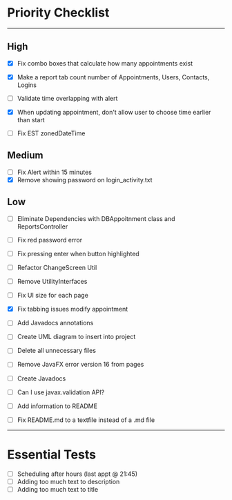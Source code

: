 # Priority Checklist

--- 
## High
- [x] Fix combo boxes that calculate how many appointments exist
- [x] Make a report tab count number of Appointments, Users, Contacts, Logins
- [ ] Validate time overlapping with alert
- [x] When updating appointment, don't allow user to choose time earlier than start
- [ ] Fix EST zonedDateTime


## Medium
- [ ] Fix Alert within 15 minutes
- [x] Remove showing password on login_activity.txt

## Low
- [ ] Eliminate Dependencies with DBAppoitnment class and ReportsController
- [ ] Fix red password error
- [ ] Fix pressing enter when button highlighted
- [ ] Refactor ChangeScreen Util
- [ ] Remove UtilityInterfaces
- [ ] Fix UI size for each page
- [x] Fix tabbing issues modify appointment
- [ ] Add Javadocs annotations
- [ ] Create UML diagram to insert into project
- [ ] Delete all unnecessary files
- [ ] Remove JavaFX error version 16 from pages
- [ ] Create Javadocs
- [ ] Can I use javax.validation API?
- [ ] Add information to README
- [ ] Fix README.md to a textfile instead of a .md file



---

# Essential Tests

- [ ] Scheduling after hours (last appt @ 21:45)
- [ ] Adding too much text to description
- [ ] Adding too much text to title